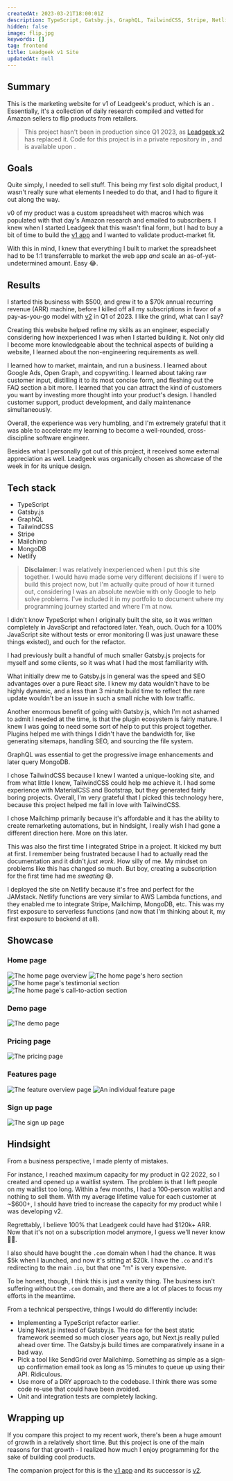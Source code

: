 ```yaml
---
createdAt: 2023-03-21T18:00:01Z
description: TypeScript, Gatsby.js, GraphQL, TailwindCSS, Stripe, Netlify
hidden: false
image: flip.jpg
keywords: []
tag: frontend
title: Leadgeek v1 Site
updatedAt: null
---
```


<script>
     // components
    import Lightbox from "$components/utilities/Lightbox.svelte"
    import Link from "$components/utilities/Link.svelte"
</script>

## Summary

This is the marketing website for v1 of Leadgeek's product, which is an <Link href='https://leadgeek.io' isExternal isUnderlined title='online arbitrage sourcing list'/>. Essentially, it's a collection of daily research compiled and vetted for Amazon sellers to flip products from retailers.

> This project hasn't been in production since Q1 2023, as [Leadgeek v2](./leadgeek-v2) has replaced it. Code for this project is in a private repository in <Link href='https://github.com/jake-hatfield' isExternal isUnderlined title='my Github'/>, and is available upon <Link href='mailto:me@jake-hatfield.com' isExternal isUnderlined title='request'/>.

## Goals

Quite simply, I needed to sell stuff. This being my first solo digital product, I wasn't really sure what elements I needed to do that, and I had to figure it out along the way.

v0 of my product was a custom spreadsheet with macros which was populated with that day's Amazon research and emailed to subscribers. I knew when I started Leadgeek that this wasn't final form, but I had to buy a bit of time to build the [v1 app](./leadgeek-v1-app) and I wanted to validate product-market fit.

With this in mind, I knew that everything I built to market the spreadsheet had to be 1:1 transferrable to market the web app _and_ scale an as-of-yet-undetermined amount. Easy 😂.

## Results

I started this business with $500, and grew it to a $70k annual recurring revenue (ARR) machine, before I killed off all my subscriptions in favor of a pay-as-you-go model with [v2](./leadgeek-v2) in Q1 of 2023. I like the grind, what can I say?

Creating this website helped refine my skills as an engineer, especially considering how inexperienced I was when I started building it. Not only did I become more knowledgeable about the technical aspects of building a website, I learned about the non-engineering requirements as well.

I learned how to market, maintain, and run a business. I learned about Google Ads, Open Graph, and copywriting. I learned about taking raw customer input, distilling it to its most concise form, and fleshing out the FAQ section a bit more. I learned that you can attract the kind of customers you want by investing more thought into your product's design. I handled customer support, product development, and daily maintenance simultaneously.

Overall, the experience was very humbling, and I'm extremely grateful that it was able to accelerate my learning to become a well-rounded, cross-discipline software engineer.

Besides what I personally got out of this project, it received some external appreciation as well. Leadgeek was organically chosen as showcase of the week in <Link href='https://tailwindweekly.com/issue-96/' isExternal isUnderlined title='Tailwind Weekly'/> for its unique design.

## Tech stack

- TypeScript
- Gatsby.js
- GraphQL
- TailwindCSS
- Stripe
- Mailchimp
- MongoDB
- Netlify

> **Disclaimer**: I was relatively inexperienced when I put this site together. I would have made some very different decisions if I were to build this project now, but I'm actually quite proud of how it turned out, considering I was an absolute newbie with only Google to help solve problems. I've included it in my portfolio to document where my programming journey started and where I'm at now.

I didn't know TypeScript when I originally built the site, so it was written completely in JavaScript and refactored later. Yeah, ouch. Ouch for a 100% JavaScript site without tests or error monitoring (I was just unaware these things existed), and ouch for the refactor.

I had previously built a handful of much smaller Gatsby.js projects for myself and some clients, so it was what I had the most familiarity with.

What initially drew me to Gatsby.js in general was the speed and SEO advantages over a pure React site. I knew my data wouldn't have to be highly dynamic, and a less than 3 minute build time to reflect the rare update wouldn't be an issue in such a small niche with low traffic.

Another enormous benefit of going with Gatsby.js, which I'm not ashamed to admit I needed at the time, is that the plugin ecosystem is fairly mature. I knew I was going to need some sort of help to put this project together. Plugins helped me with things I didn't have the bandwidth for, like generating sitemaps, handling SEO, and sourcing the file system.

GraphQL was essential to get the progressive image enhancements and later query MongoDB.

I chose TailwindCSS because I knew I wanted a unique-looking site, and from what little I knew, TailwindCSS could help me achieve it. I had some experience with MaterialCSS and Bootstrap, but they generated fairly boring projects. Overall, I'm very grateful that I picked this technology here, because this project helped me fall in love with TailwindCSS.

I chose Mailchimp primarily because it's affordable and it has the ability to create remarketing automations, but in hindsight, I really wish I had gone a different direction here. More on this later.

This was also the first time I integrated Stripe in a project. It kicked my butt at first. I remember being frustrated because I had to actually read the documentation and it didn't _just work_. How silly of me. My mindset on problems like this has changed so much. But boy, creating a subscription for the first time had me _sweating_ 😅.

I deployed the site on Netlify because it's free and perfect for the JAMstack. Netlify functions are very similar to AWS Lambda functions, and they enabled me to integrate Stripe, Mailchimp, MongoDB, etc. This was my first exposure to serverless functions (and now that I'm thinking about it, my first exposure to backend at all).

## Showcase

### Home page

<Lightbox description="The home page overview">
    <img alt="The home page overview" src="./index.jpg" />
</Lightbox>

<Lightbox description="The home page's hero section">
    <img alt="The home page's hero section" src="./index-hero.jpg" />
</Lightbox>

<Lightbox description="The home page's testimonial sectio">
    <img alt="The home page's testimonial section" src="./index-testimonials.jpg" />
</Lightbox>

<Lightbox description="The home page's call-to-action section">
    <img alt="The home page's call-to-action section" src="./index-cta.jpg" />
</Lightbox>

### Demo page

<Lightbox description="The demo page">
    <img alt="The demo page" src="./demo.jpg" />
</Lightbox>

### Pricing page

<Lightbox description="The pricing page">
    <img alt="The pricing page" src="./pricing.jpg" />
</Lightbox>

### Features page

<Lightbox description="The feature overview page">
    <img alt="The feature overview page" src="./features.jpg" />
</Lightbox>

<Lightbox description="An individual feature page">
    <img alt="An individual feature page" src="./feature.jpg" />
</Lightbox>

### Sign up page

<Lightbox description="The sign up page">
    <img alt="The sign up page" src="./sign-up.jpg" />
</Lightbox>

## Hindsight

From a business perspective, I made plenty of mistakes.

For instance, I reached maximum capacity for my product in Q2 2022, so I created and opened up a waitlist system. The problem is that I left people on my waitlist too long. Within a few months, I had a 100-person waitlist and nothing to sell them. With my average lifetime value for each customer at ~$600+, I should have tried to increase the capacity for my product while I was developing v2.

Regrettably, I believe 100% that Leadgeek could have had $120k+ ARR. Now that it's not on a subscription model anymore, I guess we'll never know 🤷‍♂️.

I also should have bought the `.com` domain when I had the chance. It was $5k when I launched, and now it's sitting at $20k. I have the `.co` and it's redirecting to the main `.io`, but that one "m" is very expensive.

To be honest, though, I think this is just a vanity thing. The business isn't suffering without the `.com` domain, and there are a lot of places to focus my efforts in the meantime.

From a technical perspective, things I would do differently include:

- Implementing a TypeScript refactor earlier.
- Using Next.js instead of Gatsby.js. The race for the best static framework seemed so much closer years ago, but Next.js really pulled ahead over time. The Gatsby.js build times are comparatively insane in a bad way.
- Pick a tool like SendGrid over Mailchimp. Something as simple as a sign-up confirmation email took as long as 15 minutes to queue up using their API. Ridiculous.
- Use more of a DRY approach to the codebase. I think there was some code re-use that could have been avoided.
- Unit and integration tests are completely lacking.

## Wrapping up

If you compare this project to my recent work, there's been a huge amount of growth in a relatively short time. But this project is one of the main reasons for that growth - I realized how much I enjoy programming for the sake of building cool products.

The companion project for this is the [v1 app](./leadgeek-v1-app) and its successor is [v2](./leadgeek-v2).
